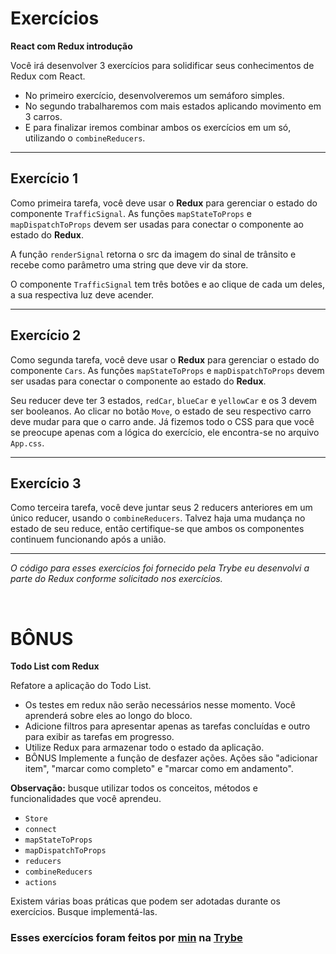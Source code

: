 # Exercícios
**React com Redux introdução**

Você irá desenvolver 3 exercícios para solidificar seus conhecimentos de Redux com React.
   * No primeiro exercício, desenvolveremos um semáforo simples.
   * No segundo trabalharemos com mais estados aplicando movimento em 3 carros.
   * E para finalizar iremos combinar ambos os exercícios em um só, utilizando o `combineReducers`.

---

## Exercício 1

Como primeira tarefa, você deve usar o **Redux** para gerenciar o estado do componente `TrafficSignal`. As funções `mapStateToProps` e `mapDispatchToProps` devem ser usadas para conectar o componente ao estado do **Redux**.

A função `renderSignal` retorna o src da imagem do sinal de trânsito e recebe como parâmetro uma string que deve vir da store.

O componente `TrafficSignal` tem três botões e ao clique de cada um deles, a sua respectiva luz deve acender.

---

## Exercício 2

Como segunda tarefa, você deve usar o **Redux** para gerenciar o estado do componente `Cars`. As funções `mapStateToProps` e `mapDispatchToProps` devem ser usadas para conectar o componente ao estado do **Redux**.

Seu reducer deve ter 3 estados, `redCar`, `blueCar` e `yellowCar` e os 3 devem ser booleanos. Ao clicar no botão `Move`, o estado de seu respectivo carro deve mudar para que o carro ande. Já fizemos todo o CSS para que você se preocupe apenas com a lógica do exercício, ele encontra-se no arquivo `App.css`.

---

## Exercício 3

Como terceira tarefa, você deve juntar seus 2 reducers anteriores em um único reducer, usando o `combineReducers`. Talvez haja uma mudança 
no estado de seu reduce, então certifique-se que ambos os componentes continuem funcionando após a união.

---

_O código para esses exercícios foi fornecido pela Trybe eu desenvolvi a parte do Redux conforme solicitado nos exercícios._

<br/>

# BÔNUS
**Todo List com Redux**

Refatore a aplicação do Todo List.

   * Os testes em redux não serão necessários nesse momento. Você aprenderá sobre eles ao longo do bloco.
   * Adicione filtros para apresentar apenas as tarefas concluídas e outro para exibir as tarefas em progresso.
   * Utilize Redux para armazenar todo o estado da aplicação.
   * BÔNUS Implemente a função de desfazer ações. Ações são "adicionar item", "marcar como completo" e "marcar como em andamento".

**Observação:** busque utilizar todos os conceitos, métodos e funcionalidades que você aprendeu.

   * `Store`
   * `connect`
   * `mapStateToProps`
   * `mapDispatchToProps`
   * `reducers`
   * `combineReducers`
   * `actions`

Existem várias boas práticas que podem ser adotadas durante os exercícios. Busque implementá-las.

### Esses exercícios foram feitos por [min](https://www.linkedin.com/in/jonathan-r-andrade/) na [Trybe](https://www.betrybe.com/)
